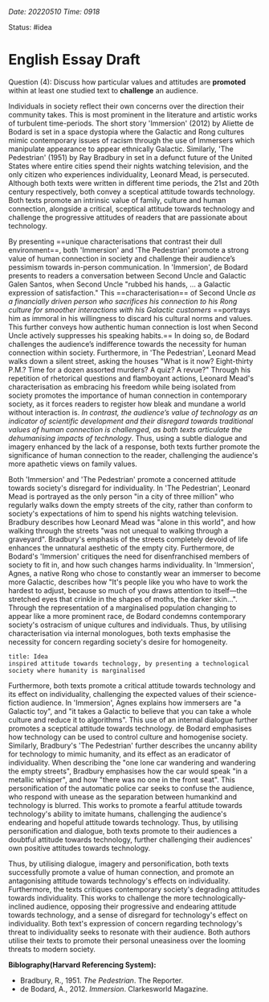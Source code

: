 *Date: 20220510 Time: 0918*

Status: #idea 

# English Essay Draft

Question (4): Discuss how particular values and attitudes are **promoted** within at least one studied text to **challenge** an audience.

Individuals in society reflect their own concerns over the direction their community takes. This is most prominent in the literature and artistic works of turbulent time-periods. The short story 'Immersion' (2012) by Aliette de Bodard is set in a space dystopia where the Galactic and Rong cultures mimic contemporary issues of racism through the use of Immersers which manipulate appearance to appear ethnically Galactic. Similarly, 'The Pedestrian' (1951) by Ray Bradbury in set in a defunct future of the United States where entire cities spend their nights watching television, and the only citizen who experiences individuality, Leonard Mead, is persecuted. Although both texts were written in different time periods, the 21st and 20th century respectively, both convey a sceptical attitude towards technology. Both texts promote an intrinsic value of family, culture and human connection, alongside a critical, sceptical attitude towards technology and challenge the progressive attitudes of readers that are passionate about technology.

By presenting ==unique characterisations that contrast their dull environment==, both 'Immersion' and 'The Pedestrian' promote a strong value of human connection in society and challenge their audience’s pessimism towards in-person communication. In 'Immersion', de Bodard presents to readers a conversation between Second Uncle and Galactic Galen Santos, when Second Uncle "rubbed his hands, … a Galactic expression of satisfaction." This ==characterisation== of Second Uncle *as a financially driven person who sacrifices his connection to his Rong culture for smoother interactions with his Galactic customers* ==portrays him as immoral in his willingness to discard his cultural norms and values. This further conveys how authentic human connection is lost when Second Uncle actively suppresses his speaking habits.== In doing so, de Bodard challenges the audience’s indifference towards the necessity for human connection within society. Furthermore, in 'The Pedestrian', Leonard Mead walks down a silent street, asking the houses "What is it now? Eight-thirty P.M.? Time for a dozen assorted murders? A quiz? A revue?" Through his repetition of rhetorical questions and flamboyant actions, Leonard Mead's characterisation as embracing his freedom while being isolated from society promotes the importance of human connection in contemporary society, as it forces readers to register how bleak and mundane a world without interaction is. *In contrast, the audience’s value of technology as an indicator of scientific development and their disregard towards traditional values of human connection is challenged, as both texts articulate the dehumanising impacts of technology*. Thus, using a subtle dialogue and imagery enhanced by the lack of a response, both texts further promote the significance of human connection to the reader, challenging the audience's more apathetic views on family values.

Both 'Immersion' and 'The Pedestrian' promote a concerned attitude towards society's disregard for individuality. In 'The Pedestrian', Leonard Mead is portrayed as the only person "in a city of three million" who regularly walks down the empty streets of the city, rather than conform to society's expectations of him to spend his nights watching television. Bradbury describes how Leonard Mead was "alone in this world", and how walking through the streets "was not unequal to walking through a graveyard". Bradbury's emphasis of the streets completely devoid of life enhances the unnatural aesthetic of the empty city. Furthermore, de Bodard's 'Immersion' critiques the need for disenfranchised members of society to fit in, and how such changes harms individuality. In 'Immersion', Agnes, a native Rong who chose to constantly wear an immerser to become more Galactic, describes how "It's people like you who have to work the hardest to adjust, because so much of you draws attention to itself—the stretched eyes that crinkle in the shapes of moths, the darker skin...". Through the representation of a marginalised population changing to appear like a more prominent race, de Bodard condemns contemporary society's ostracism of unique cultures and individuals. Thus, by utilising characterisation via internal monologues, both texts emphasise the necessity for concern regarding society's desire for homogeneity.

```ad-tip
title: Idea
inspired attitude towards technology, by presenting a technological society where humanity is marginalised

```

Furthermore, both texts promote a critical attitude towards technology and its effect on individuality, challenging the expected values of their science-fiction audience. In 'Immersion', Agnes explains how immersers are "a Galactic toy", and "it takes a Galactic to believe that you can take a whole culture and reduce it to algorithms". This use of an internal dialogue further promotes a sceptical attitude towards technology. de Bodard emphasises how technology can be used to control culture and homogenise society. Similarly, Bradbury's 'The Pedestrian' further describes the uncanny ability for technology to mimic humanity, and its effect as an eradicator of individuality. When describing the "one lone car wandering and wandering the empty streets", Bradbury emphasises how the car would speak "in a metallic whisper", and how "there was no one in the front seat". This personification of the automatic police car seeks to confuse the audience, who respond with unease as the separation between humankind and technology is blurred. This works to promote a fearful attitude towards technology's ability to imitate humans, challenging the audience's endearing and hopeful attitude towards technology. Thus, by utilising personification and dialogue, both texts promote to their audiences a doubtful attitude towards technology, further challenging their audiences' own positive attitudes towards technology.

Thus, by utilising dialogue, imagery and personification, both texts successfully promote a value of human connection, and promote an antagonising attitude towards technology's effects on individuality. Furthermore, the texts critiques contemporary society's degrading attitudes towards individuality. This works to challenge the more technologically-inclined audience, opposing their progressive and endearing attitude towards technology, and a sense of disregard for technology's effect on individuality. Both text's expression of concern regarding technology's threat to individuality seeks to resonate with their audience. Both authors utilise their texts to promote their personal uneasiness over the looming threats to modern society.

**Biblography(Harvard Referencing System):**
- Bradbury, R., 1951. _The Pedestrian_. The Reporter.
- de Bodard, A., 2012. _Immersion_. Clarkesworld Magazine.